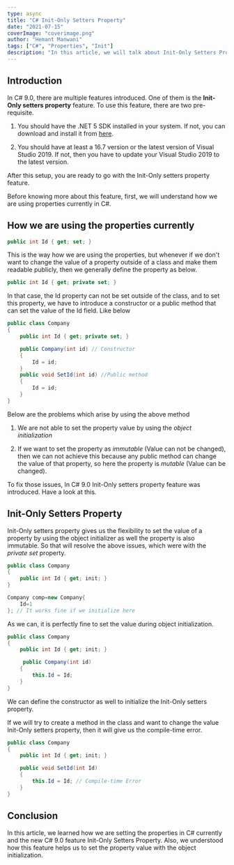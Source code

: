 ```yaml
---
type: async
title: "C# Init-Only Setters Property"
date: "2021-07-15"
coverImage: "coverimage.png"
author: "Hemant Manwani"
tags: ["C#", "Properties", "Init"]
description: "In this article, we will talk about Init-Only Setters Property in C#."
---
```


## Introduction

In C# 9.0, there are multiple features introduced. One of them is the **Init-Only setters property** feature. To use this feature, there are two pre-requisite.

1. You should have the .NET 5 SDK installed in your system. If not, you can download and install it from [here](https://dotnet.microsoft.com/download/dotnet/5.0).

2. You should have at least a 16.7 version or the latest version of Visual Studio 2019. If not, then you have to update your Visual Studio 2019 to the latest version.

After this setup, you are ready to go with the Init-Only setters property feature.

Before knowing more about this feature, first, we will understand how we are using properties currently in C#.

## How we are using the properties currently

```c#
public int Id { get; set; }
```

This is the way how we are using the properties, but whenever if we don't want to change the value of a property outside of a class and make them readable publicly, then we generally define the property as below.

```c#
public int Id { get; private set; }
```

In that case, the Id property can not be set outside of the class, and to set this property, we have to introduce a constructor or a public method that can set the value of the Id field. Like below

```c#
public class Company
{
    public int Id { get; private set; }

    public Company(int id) // Constructor
    {
        Id = id;
    }
    public void SetId(int id) //Public method
    {
        Id = id;
    }
}
```

Below are the problems which arise by using the above method

1. We are not able to set the property value by using the _object initialization_

2. If we want to set the property as _immutable_ (Value can not be changed), then we can not achieve this because any public method can change the value of that property, so here the property is _mutable_ (Value can be changed).

To fix those issues, In C# 9.0 Init-Only setters property feature was introduced. Have a look at this.

## Init-Only Setters Property

Init-Only setters property gives us the flexibility to set the value of a property by using the object initializer as well the property is also immutable. So that will resolve the above issues, which were with the _private set_ property.

```c#
public class Company
{
    public int Id { get; init; }
}
```

```c#
Company comp=new Company{
    Id=1
}; // It works fine if we initialize here
```

As we can, it is perfectly fine to set the value during object initialization.

```c#
public class Company
{
    public int Id { get; init; }

     public Company(int id)
    {
        this.Id = Id;
    }
}
```

We can define the constructor as well to initialize the Init-Only setters property.

If we will try to create a method in the class and want to change the value Init-Only setters property, then it will give us the compile-time error.

```c#
public class Company
{
    public int Id { get; init; }

    public void SetId(int Id)
    {
        this.Id = Id; // Compile-time Error
    }
}
```

## Conclusion

In this article, we learned how we are setting the properties in C# currently and the new C# 9.0 feature Init-Only Setters Property. Also, we understood how this feature helps us to set the property value with the object initialization.
